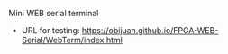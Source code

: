 Mini WEB serial terminal

* URL for testing: https://obijuan.github.io/FPGA-WEB-Serial/WebTerm/index.html
